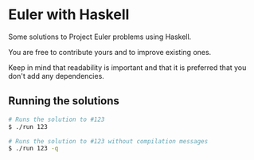 # Euler with Haskell

Some solutions to Project Euler problems using Haskell.

You are free to contribute yours and to improve existing ones.

Keep in mind that readability is important and that it is preferred that you
don't add any dependencies.

## Running the solutions

```bash
# Runs the solution to #123
$ ./run 123
```

```bash
# Runs the solution to #123 without compilation messages
$ ./run 123 -q
```
